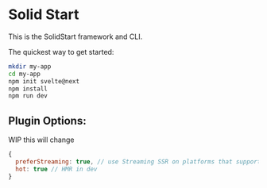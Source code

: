 # Solid Start

This is the SolidStart framework and CLI.

The quickest way to get started:

```bash
mkdir my-app
cd my-app
npm init svelte@next
npm install
npm run dev
```

## Plugin Options:

WIP this will change

```js
{
  preferStreaming: true, // use Streaming SSR on platforms that support it
  hot: true // HMR in dev
}
```